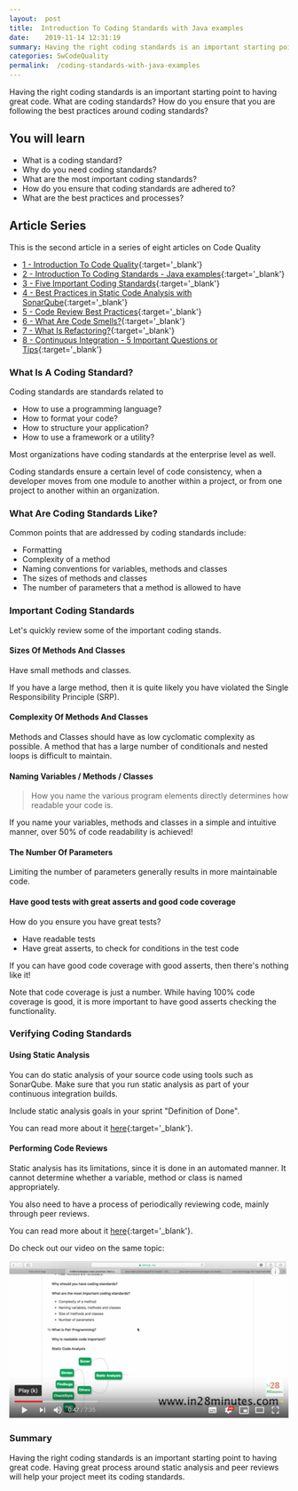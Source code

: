 ```yaml
---
layout:  post
title:  Introduction To Coding Standards with Java examples
date:    2019-11-14 12:31:19
summary: Having the right coding standards is an important starting point to having great code. What are coding standards? How do you ensure that you are following the best practices around coding standards? 
categories: SwCodeQuality
permalink:  /coding-standards-with-java-examples
---
```


Having the right coding standards is an important starting point to having great code. What are coding standards? How do you ensure that you are following the best practices around coding standards? 
 
## You will learn
- What is a coding standard?
- Why do you need coding standards?
- What are the most important coding standards?
- How do you ensure that coding standards are adhered to? 
- What are the best practices and processes?

## Article Series

This is the second article in a series of eight articles on Code Quality
- [1 - Introduction To Code Quality](/introduction-to-code-quality){:target='_blank'}
- [2 - Introduction To Coding Standards - Java examples](/coding-standards-with-java-examples){:target='_blank'}
- [3 - Five Important Coding Standards](/code-quality-five-important-coding-standards){:target='_blank'}
- [4 - Best Practices in Static Code Analysis with SonarQube](/static-code-analysis-and-code-quality-best-practices-sonarqube){:target='_blank'}
- [5 - Code Review Best Practices](/code-review-best-practices){:target='_blank'}
- [6 - What Are Code Smells?](/code-quality-code-smells){:target='_blank'}
- [7 - What Is Refactoring?](/code-quality-basics-introduction-to-refactoring){:target='_blank'}
- [8 - Continuous Integration - 5 Important Questions or Tips](/five-tips-on-continuous-integration-best-practices){:target='_blank'}


### What Is A Coding Standard?
Coding standards are standards related to 
- How to use a programming language?
- How to format your code?
- How to structure your application?
- How to use a framework or a utility?

Most organizations have coding standards at the enterprise level as well. 

Coding standards ensure a certain level of code consistency, when a developer moves from one module to another within a project, or from one project to another within an organization. 

### What Are Coding Standards Like?

Common points that are addressed by coding standards include:
* Formatting
* Complexity of a method
* Naming conventions for variables, methods and classes
* The sizes of methods and classes
* The number of parameters that a method is allowed to have

### Important Coding Standards

Let's quickly review some of the important coding stands.

#### Sizes Of Methods And Classes    

Have small methods and classes.

If you have a large method, then it is quite likely you have violated the Single Responsibility Principle (SRP). 

#### Complexity Of Methods And Classes

Methods and Classes should have as low cyclomatic complexity as possible. A method that has a large number of conditionals and nested loops is difficult to maintain.

#### Naming Variables / Methods / Classes

> How you name the various program elements directly determines how readable your code is. 

If you name your variables, methods and classes in a simple and intuitive manner, over 50% of code readability is achieved!

#### The Number Of Parameters

Limiting the number of parameters generally results in more maintainable code.

#### Have good tests with great asserts and good code coverage

How do you ensure you have great tests? 
- Have readable tests
- Have great asserts, to check for conditions in the test code

If you can have good code coverage with good asserts, then there's nothing like it! 

Note that code coverage is just a number. While having 100% code coverage is good, it is more important to have good asserts checking the functionality.

### Verifying Coding Standards

#### Using Static Analysis

You can do static analysis of your source code using tools such as SonarQube. Make sure that you run static analysis as part of your continuous integration builds.

Include static analysis goals in your sprint "Definition of Done".

You can read more about it [here](/static-code-analysis-and-code-quality-best-practices-sonarqube){:target='_blank'}.

#### Performing Code Reviews

Static analysis has its limitations, since it is done in an automated manner. It cannot determine whether a variable, method or class is named appropriately. 

You also need to have a process of periodically reviewing code, mainly through peer reviews. 

You can read more about it [here](/code-review-best-practices){:target='_blank'}.

Do check out our video on the same topic:

[![image info](images/Capture-105-01.png)](https://www.youtube.com/watch?v=XRKDpQ3b27M)

### Summary

Having the right coding standards is an important starting point to having great code. Having great process around static analysis and peer reviews will help your project meet its coding standards. 
